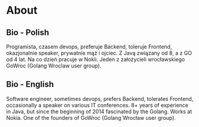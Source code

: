 # About

## Bio - Polish

Programista, czasem devops, preferuje Backend, toleruje Frontend, okazjonalnie speaker, prywatnie mąż i ojciec. Z Javą związany od 8, a z GO od 4 lat. Na co dzień pracuje w Nokii. Jeden z założycieli wrocławskiego GoWroc (Golang Wroclaw user group).

## Bio - English

Software engineer, sometimes devops, prefers Backend, tolerates Frontend, occasionally a speaker on various IT conferences. 8+ years of experience in Java, but since the beginning of 2014 fascinated by the Golang. Works at Nokia. One of the founders of GoWroc (Golang Wrocław user group).
